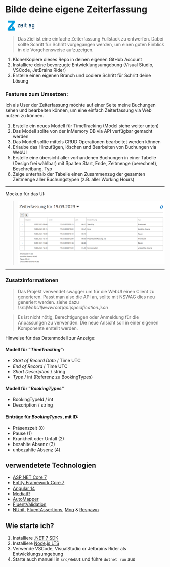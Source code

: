 
# Bilde deine eigene Zeiterfassung
<img src="zeitag.png">
<br/>

> Das Ziel ist eine einfache Zeiterfassung Fullstack zu entwerfen.
Dabei sollte Schritt für Schritt vorgegangen werden, um einen guten Einblick in die Vorgehensweise aufzuzeigen.

1. Klone/Kopiere dieses Repo in deinen eigenen GitHub Account 
2. Installiere deine bevorzugte Entwicklungsumgebung (Visual Studio, VSCode, JetBrains Rider)
3. Erstelle einen eigenen Branch und codiere Schritt für Schritt deine Lösung


### Features zum Umsetzen:

Ich als User der Zeiterfassung möchte auf einer Seite meine Buchungen sehen und bearbeiten können, um eine einfach Zeiterfassung via Web nutzen zu können.

1. Erstelle ein neues Modell für TimeTracking (Model siehe weiter unten)
2. Das Modell sollte von der InMemory DB via API verfügbar gemacht werden
3. Das Modell sollte mittels CRUD Operationen bearbeitet werden können
4. Erlaube das Hinzufügen, löschen und Bearbeiten von Buchungen via WebUI
5. Erstelle eine übersicht aller vorhandenen Buchungen in einer Tabelle (Design frei wählbar)
   mit Spalten Start, Ende, Zeitmenge (berechnet), Beschreibung, Typ
6. Zeige unterhalb der Tabelle einen Zusammenzug der gesamten Zeitmenge aller Buchungstypen (z.B. aller Working Hours)

<hr/>
Mockup für das UI:

><img src="mockup.png">
<hr/>

### Zusatzinformationen

>Das Projekt verwendet swagger um für die WebUI einen Client zu generieren.
Passt man also die API an, sollte mit NSWAG dies neu generiert werden.
siehe dazu *\src\WebUI\wwwroot\api\specification.json*

>Es ist nicht nötig, Berechtigungen oder Anmeldung für die Anpassungen zu verwenden.
Die neue Ansicht soll in einer eigenen Komponente erstellt werden.

Hinweise für das Datenmodell zur Anzeige:

#### Modell für "*TimeTracking*":
- *Start of Record Date* / Time UTC
- *End of Record* / Time UTC
- *Short Description* / string
- *Type* / int (Referenz zu BookingTypes)

#### Modell für "*BookingTypes*"
- BookingTypeId / int
- Description / string

#### Einträge für *BookingTypes*, mit ID:
- Präsenzzeit (0)
- Pause (1)
- Krankheit oder Unfall (2)
- bezahlte Absenz (3)
- unbezahlte Absenz (4)

 ## verwendetete Technologien

* [ASP.NET Core 7](https://docs.microsoft.com/en-us/aspnet/core/introduction-to-aspnet-core)
* [Entity Framework Core 7](https://docs.microsoft.com/en-us/ef/core/)
* [Angular 14](https://angular.io/)
* [MediatR](https://github.com/jbogard/MediatR)
* [AutoMapper](https://automapper.org/)
* [FluentValidation](https://fluentvalidation.net/)
* [NUnit](https://nunit.org/), [FluentAssertions](https://fluentassertions.com/), [Moq](https://github.com/moq) & [Respawn](https://github.com/jbogard/Respawn)

## Wie starte ich?

1. Installiere [.NET 7 SDK](https://dotnet.microsoft.com/download/dotnet/7.0)
2. Installiere [Node.js LTS](https://nodejs.org/en/)
3. Verwende VSCode, VisualStudio or Jetbrains Rider als Entwicklungsumgebung
4. Starte auch manuell in `src/WebUI` und führe `dotnet run` aus
